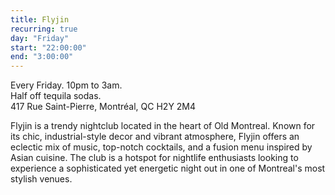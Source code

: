 ```yaml
---
title: Flyjin
recurring: true
day: "Friday"
start: "22:00:00"
end: "3:00:00"
---
```


Every Friday. 10pm to 3am.<br>
Half off tequila sodas.<br>
417 Rue Saint-Pierre, Montréal, QC H2Y 2M4

<!-- more -->

Flyjin is a trendy nightclub located in the heart of Old Montreal. Known for its chic, industrial-style decor and vibrant atmosphere, Flyjin offers an eclectic mix of music, top-notch cocktails, and a fusion menu inspired by Asian cuisine. The club is a hotspot for nightlife enthusiasts looking to experience a sophisticated yet energetic night out in one of Montreal's most stylish venues.






